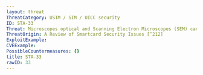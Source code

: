 ```yaml
---
layout: threat
ThreatCategory: USIM / SIM / UICC security
ID: STA-33
Threat: Microscopes optical and Scanning Electron Microscopes (SEM) can be used for optical analysis and reverse engineering. A chip that is still capable of performing its electronic functions can be analyzed to reveal active sections in the chip and potentially even running code or passing data values.
ThreatOrigin: A Review of Smartcard Security Issues [^212]
ExploitExample:
CVEExample:
PossibleCountermeasures: {}
title: STA-33
rawID: 33
---
```

